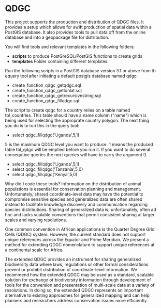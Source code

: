 QDGC
====

This project supports the production and distribution of QDGC files. It provides a setup which allows for swift production of spatial data within a PostGIS database. It also provides tools to pull data off from the online database and into a geopackage file for distribution.

You will find tools and relevant templates in the following folders:

- **scripts** to produce PostGreSQL/PostGIS functions to create grids
- **templates** Folder containing different templates.

Run the following scripts in a PostGIS database version 3.1 or above from th equery tool after initiating a default postgis database named qdgc:
- create_function_qdgc_getqdgc.sql
- create_function_qdgc_getlonlat.sql
- create_function_qdgc_getrecursivestring.sql
- create_function_qdgc_fillqdgc.sql

The script to create qdgc for a country relies on a table named tbl_countries. This table should have a name column ("name") which is being used for selecting the approprate country polygon. The next thing you do is to run this in the query tool:

- select qdgc_fillqdgc('Uganda',5,1)

5 is the maximum QDGC level you want to produce. 1 means the produced table tbl_qdgc will be emptied before you run it. If you want to do several consequtive queries the next queries will have to carry the argument 0.

- select qdgc_fillqdgc('Uganda',5,1)
- select qdgc_fillqdgc('Tanzania',5,0)
- select qdgc_fillqdgc('Kenya',5,0)

Why did I code these tools? Information on the distribution of animal populations is essential for conservation planning and management. Unfortunately, shared coordinate-level data may have the potential to compromise sensitive species and generalized data are often shared instead to facilitate knowledge discovery and communication regarding species distributions. Sharing of generalized data is, unfortunately, often ad hoc and lacks scalable conventions that permit consistent sharing at larger scales and varying resolutions. 

One common convention in African applications is the Quarter Degree Grid Cells (QDGC) system. However, the current standard does not support unique references across the Equator and Prime Meridian. We present a method for extending QDGC nomenclature to support unique references at a continental scale for Africa. 

The extended QDGC provides an instrument for sharing generalized biodiversity data where laws, regulations or other formal considerations prevent or prohibit distribution of coordinate-level information. We recommend how the extended QDGC may be used as a standard, scalable solution for exchange of biodiversity information through development of tools for the conversion and presentation of multi-scale data at a variety of resolutions. In doing so, the extended QDGC represents an important alternative to existing approaches for generalized mapping and can help planners and researchers address conservation issues more efficiently.
